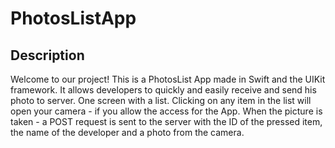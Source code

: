# PhotosListApp

## Description
Welcome to our project! 
This is a PhotosList App made in Swift and the UIKit framework. It allows developers to quickly and easily receive and send his photo to server. 
One screen with a list. Clicking on any item in the list will open your camera - if you allow  the access for the App.
When the picture is taken - a POST request is sent to the server with the ID of the pressed item, the name of the developer and a photo from the camera.
